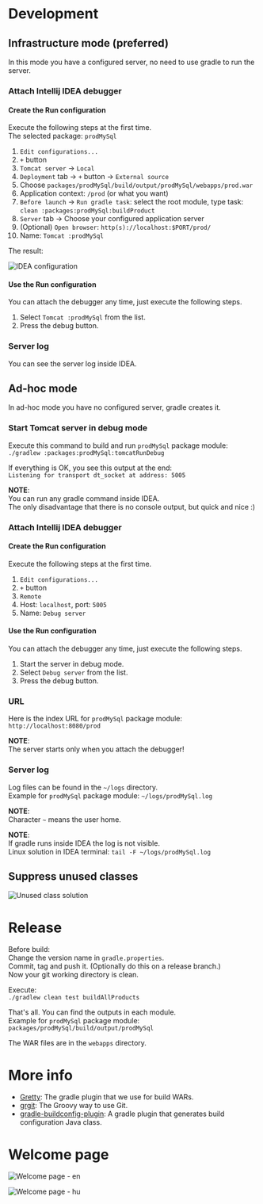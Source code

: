 # Development

## Infrastructure mode (preferred)

In this mode you have a configured server, no need to use gradle to run the server.

### Attach Intellij IDEA debugger

#### Create the Run configuration

Execute the following steps at the first time. \
The selected package: `prodMySql`

1. `Edit configurations...`
0. `+` button
0. `Tomcat server` -> `Local`
0. `Deployment` tab -> `+` button -> `External source`
0. Choose `packages/prodMySql/build/output/prodMySql/webapps/prod.war`
0. Application context: `/prod` (or what you want)
0. `Before launch` -> `Run gradle task`: select the root module, type task: `clean :packages:prodMySql:buildProduct`
0. `Server` tab -> Choose your configured application server
0. (Optional) `Open browser`: `http(s)://localhost:$PORT/prod/`
0. Name: `Tomcat :prodMySql`

The result:
 
![IDEA configuration](doc/tomcat-gradle.png "IDEA configuration")


#### Use the Run configuration

You can attach the debugger any time, just execute the following steps.

1. Select `Tomcat :prodMySql` from the list.
0. Press the debug button.

### Server log

You can see the server log inside IDEA.

## Ad-hoc mode

In ad-hoc mode you have no configured server, gradle creates it.

### Start Tomcat server in debug mode

Execute this command to build and run `prodMySql` package module: \
`./gradlew :packages:prodMySql:tomcatRunDebug`

If everything is OK, you see this output at the end:\
`Listening for transport dt_socket at address: 5005`

**NOTE**:\
You can run any gradle command inside IDEA.\
The only disadvantage that there is no console output, but quick and nice :)

### Attach Intellij IDEA debugger

#### Create the Run configuration

Execute the following steps at the first time.

1. `Edit configurations...`
0. `+` button
0. `Remote`
0. Host: `localhost`, port: `5005`
0. Name: `Debug server`

#### Use the Run configuration

You can attach the debugger any time, just execute the following steps.

1. Start the server in debug mode.
0. Select `Debug server` from the list.
0. Press the debug button.

### URL

Here is the index URL for `prodMySql` package module:\
`http://localhost:8080/prod`

**NOTE**:\
The server starts only when you attach the debugger!

### Server log

Log files can be found in the `~/logs` directory.\
Example for `prodMySql` package module: `~/logs/prodMySql.log`

**NOTE**:\
Character `~` means the user home.

**NOTE**:\
If gradle runs inside IDEA the log is not visible.\
Linux solution in IDEA terminal: `tail -F ~/logs/prodMySql.log`

## Suppress unused classes

![Unused class solution](doc/idea_unused_class_solution.png "Unused class solution")

# Release

Before build:\
Change the version name in `gradle.properties`.\
Commit, tag and push it. (Optionally do this on a release branch.)\
Now your git working directory is clean.

Execute:\
`./gradlew clean test buildAllProducts`

That's all. You can find the outputs in each module.\
Example for `prodMySql` package module:\
`packages/prodMySql/build/output/prodMySql`

The WAR files are in the `webapps` directory.

# More info

- [Gretty](http://akhikhl.github.io/gretty-doc/): The gradle plugin that we use for build WARs.
- [grgit](https://github.com/ajoberstar/grgit): The Groovy way to use Git.
- [gradle-buildconfig-plugin](https://github.com/mfuerstenau/gradle-buildconfig-plugin): A gradle plugin that generates build configuration Java class.

# Welcome page
 
![Welcome page - en](doc/snapshot-en.png "Welcome page - en")

![Welcome page - hu](doc/snapshot-hu.png "Welcome page - hu")
